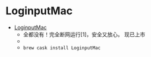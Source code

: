 # LoginputMac
- [LoginputMac](https://im.logcg.com/loginputmac2)
  -  全都没有！完全断网运行[1]，安全又放心。 现已上市
  - 
  - `brew cask install LoginputMac`
